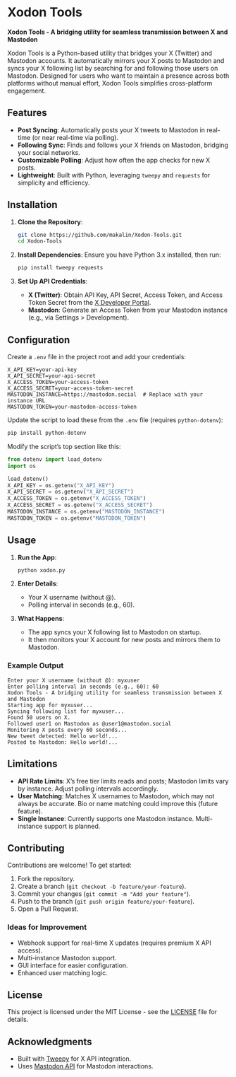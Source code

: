 # Xodon Tools

**Xodon Tools - A bridging utility for seamless transmission between X and Mastodon**

Xodon Tools is a Python-based utility that bridges your X (Twitter) and Mastodon accounts. It automatically mirrors your X posts to Mastodon and syncs your X following list by searching for and following those users on Mastodon. Designed for users who want to maintain a presence across both platforms without manual effort, Xodon Tools simplifies cross-platform engagement.

## Features

- **Post Syncing**: Automatically posts your X tweets to Mastodon in real-time (or near real-time via polling).
- **Following Sync**: Finds and follows your X friends on Mastodon, bridging your social networks.
- **Customizable Polling**: Adjust how often the app checks for new X posts.
- **Lightweight**: Built with Python, leveraging `tweepy` and `requests` for simplicity and efficiency.

## Installation

1. **Clone the Repository**:
   ```bash
   git clone https://github.com/makalin/Xodon-Tools.git
   cd Xodon-Tools
   ```

2. **Install Dependencies**:
   Ensure you have Python 3.x installed, then run:
   ```bash
   pip install tweepy requests
   ```

3. **Set Up API Credentials**:
   - **X (Twitter)**: Obtain API Key, API Secret, Access Token, and Access Token Secret from the [X Developer Portal](https://developer.twitter.com/).
   - **Mastodon**: Generate an Access Token from your Mastodon instance (e.g., via Settings > Development).

## Configuration

Create a `.env` file in the project root and add your credentials:

```env
X_API_KEY=your-api-key
X_API_SECRET=your-api-secret
X_ACCESS_TOKEN=your-access-token
X_ACCESS_SECRET=your-access-token-secret
MASTODON_INSTANCE=https://mastodon.social  # Replace with your instance URL
MASTODON_TOKEN=your-mastodon-access-token
```

Update the script to load these from the `.env` file (requires `python-dotenv`):
```bash
pip install python-dotenv
```

Modify the script’s top section like this:
```python
from dotenv import load_dotenv
import os

load_dotenv()
X_API_KEY = os.getenv("X_API_KEY")
X_API_SECRET = os.getenv("X_API_SECRET")
X_ACCESS_TOKEN = os.getenv("X_ACCESS_TOKEN")
X_ACCESS_SECRET = os.getenv("X_ACCESS_SECRET")
MASTODON_INSTANCE = os.getenv("MASTODON_INSTANCE")
MASTODON_TOKEN = os.getenv("MASTODON_TOKEN")
```

## Usage

1. **Run the App**:
   ```bash
   python xodon.py
   ```
2. **Enter Details**:
   - Your X username (without @).
   - Polling interval in seconds (e.g., 60).

3. **What Happens**:
   - The app syncs your X following list to Mastodon on startup.
   - It then monitors your X account for new posts and mirrors them to Mastodon.

### Example Output
```
Enter your X username (without @): myxuser
Enter polling interval in seconds (e.g., 60): 60
Xodon Tools - A bridging utility for seamless transmission between X and Mastodon
Starting app for myxuser...
Syncing following list for myxuser...
Found 50 users on X.
Followed user1 on Mastodon as @user1@mastodon.social
Monitoring X posts every 60 seconds...
New tweet detected: Hello world!...
Posted to Mastodon: Hello world!...
```

## Limitations

- **API Rate Limits**: X’s free tier limits reads and posts; Mastodon limits vary by instance. Adjust polling intervals accordingly.
- **User Matching**: Matches X usernames to Mastodon, which may not always be accurate. Bio or name matching could improve this (future feature).
- **Single Instance**: Currently supports one Mastodon instance. Multi-instance support is planned.

## Contributing

Contributions are welcome! To get started:

1. Fork the repository.
2. Create a branch (`git checkout -b feature/your-feature`).
3. Commit your changes (`git commit -m "Add your feature"`).
4. Push to the branch (`git push origin feature/your-feature`).
5. Open a Pull Request.

### Ideas for Improvement
- Webhook support for real-time X updates (requires premium X API access).
- Multi-instance Mastodon support.
- GUI interface for easier configuration.
- Enhanced user matching logic.

## License

This project is licensed under the MIT License - see the [LICENSE](LICENSE) file for details.

## Acknowledgments

- Built with [Tweepy](https://github.com/tweepy/tweepy) for X API integration.
- Uses [Mastodon API](https://docs.joinmastodon.org/api/) for Mastodon interactions.
